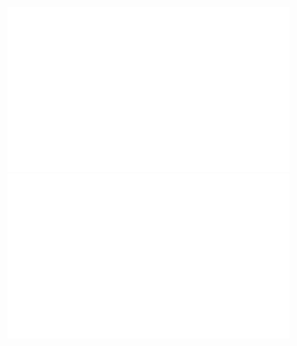 ![](https://github.com/3arthqu4ke/3arthqu4ke/blob/master/generated/overview.svg)
![](https://github.com/3arthqu4ke/3arthqu4ke/blob/master/generated/languages.svg)
